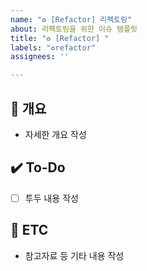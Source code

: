```yaml
---
name: "♻️ [Refactor] 리펙토링"
about: 리펙토링을 위한 이슈 템플릿
title: "♻️ [Refactor] "
labels: "♻️refactor"
assignees: ''

---
```


## 📝 개요
- 자세한 개요 작성

## ✔️ To-Do
- [ ] 투두 내용 작성

## 👀 ETC
- 참고자료 등 기타 내용 작성
